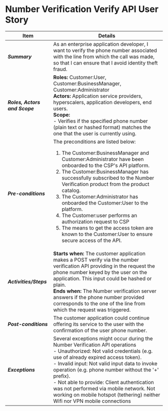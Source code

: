# Number Verification Verify API User Story

| **Item** | **Details** |
| ---- | ------- |
| ***Summary*** | As an enterprise application developer, I want to verify the phone number associated with the line from which the call was made, so that I can ensure that I avoid identity theft fraud. |
| ***Roles, Actors and Scope*** | **Roles:** Customer:User, Customer:BusinessManager, Customer:Administrator<br> **Actors:** Application service providers, hyperscalers, application developers, end users. <br> **Scope:**  <br> - Verifies if the specified phone number (plain text or hashed format) matches the one that the user is currently using. |
| ***Pre-conditions*** |The preconditions are listed below:<br><ol><li>The Customer:BusinessManager and Customer:Administrator have been onboarded to the CSP's API platform.</li><li>The Customer:BusinessManager has successfully subscribed to the Number Verification product from the product catalog.</li><li>The Customer:Administrator has onboarded the Customer:User to the platform.</li><li>The Customer:user performs an authorization request to CSP</li><li>The means to get the access token are known to the Customer:User to ensure secure access of the API.|
| ***Activities/Steps*** | **Starts when:** The customer application makes a POST verify via the number verification API providing in the request the phone number keyed by the user on the application. This input could be hashed or plain.<br>**Ends when:** The Number verification server answers if the phone number provided corresponds to the one of the line from which the request was triggered. |
| ***Post-conditions*** | The customer application could continue offering its service to the user with the confirmation of the user phone number.  |
| ***Exceptions*** | Several exceptions might occur during the Number Verification API operations<br>- Unauthorized: Not valid credentials (e.g. use of already expired access token).<br>- Invalid input: Not valid input data to invoke operation (e.g. phone number without the '+' prefix).<br>- Not able to provide: Client authentication was not performed via mobile network. Not working on mobile hotspot (tethering) neither Wifi nor VPN mobile connections |
